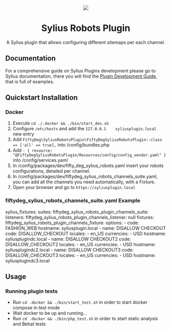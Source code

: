 <p align="center">
    <a href="https://sylius.com" target="_blank">
        <img src="https://demo.sylius.com/assets/shop/img/logo.png" />
    </a>
</p>

<h1 align="center">Sylius Robots Plugin</h1>

<p align="center">A Sylius plugin that allows configuring different sitemaps per each channel.</p>

## Documentation

For a comprehensive guide on Sylius Plugins development please go to Sylius documentation,
there you will find the <a href="https://docs.sylius.com/en/latest/plugin-development-guide/index.html">Plugin Development Guide</a>, that is full of examples.

## Quickstart Installation

### Docker

1. Execute `cd ./.docker && ./bin/start_dev.sh`
2. Configure `/etc/hosts` and add the `127.0.0.1    syliusplugin.local` new entry
3. Add `FiftyDeg\SyliusRobotsPlugin\FiftyDegSyliusRobotsPlugin::class => ['all' => true],` into /config/bundles.php 
4. Add `- { resource: "@FiftyDegSyliusRobotsPlugin/Resources/config/config_vendor.yaml" }` into /config/services.yaml
5. In /config/packages/dev/fifty_deg_sylius_robots.yaml insert your robots configurations, detailed per channel.
6. In /config/packages/dev/fiftydeg_sylius_robots_channels_suite.yaml, you can add all the channels you need automatically, with a Fixture.
7. Open your browser and go to `https://syliusplugin.local`

### fiftydeg_sylius_robots_channels_suite.yaml Example

sylius_fixtures:
  suites:
    fiftydeg_sylius_robots_plugin_channels_suite:
      listeners:
        fiftydeg_sylius_robots_plugin_channels_listener: null
      fixtures:
        fiftydeg_sylius_robots_plugin_channels_fixture:
          options:
            - code: FASHION_WEB
              hostname: syliusplugin.local
            - name: DISALLOW CHECKOUT
              code: DISALLOW_CHECKOUT
              locales:
                - en_US
              currencies:
                - USD
              hostname: syliusplugindc.local
            - name: DISALLOW CHECKOUT2
              code: DISALLOW_CHECKOUT2
              locales:
                - en_US
              currencies:
                - USD
              hostname: syliusplugindc2.local
            - name: DISALLOW CHECKOUT3
              code: DISALLOW_CHECKOUT3
              locales:
                - en_US
              currencies:
                - USD
              hostname: syliusplugindc3.local

## Usage

### Running plugin tests

  - Run `cd .docker && ./bin/start_test.sh` in order to start docker compose in test mode
  - Wait docker to be up and running...
  - Run `cd .docker && ./bin/php_test.sh` in order to start static analysis and Behat tests
